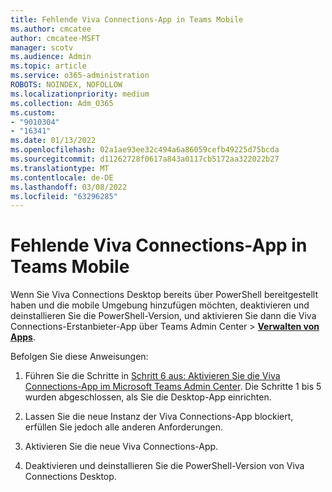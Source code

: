 ```yaml
---
title: Fehlende Viva Connections-App in Teams Mobile
ms.author: cmcatee
author: cmcatee-MSFT
manager: scotv
ms.audience: Admin
ms.topic: article
ms.service: o365-administration
ROBOTS: NOINDEX, NOFOLLOW
ms.localizationpriority: medium
ms.collection: Adm_O365
ms.custom:
- "9010304"
- "16341"
ms.date: 01/13/2022
ms.openlocfilehash: 02a1ae93ee32c494a6a86059cefb49225d75bcda
ms.sourcegitcommit: d11262728f0617a843a0117cb5172aa322022b27
ms.translationtype: MT
ms.contentlocale: de-DE
ms.lasthandoff: 03/08/2022
ms.locfileid: "63296285"
---
```

# <a name="missing-the-viva-connections-app-in-teams-mobile"></a>Fehlende Viva Connections-App in Teams Mobile

Wenn Sie Viva Connections Desktop bereits über PowerShell bereitgestellt haben und die mobile Umgebung hinzufügen möchten, deaktivieren und deinstallieren Sie die PowerShell-Version, und aktivieren Sie dann die Viva Connections-Erstanbieter-App über Teams Admin Center > [**Verwalten von Apps**](https://admin.teams.microsoft.com/policies/manage-apps).

Befolgen Sie diese Anweisungen:  

1. Führen Sie die Schritte in [Schritt 6 aus: Aktivieren Sie die Viva Connections-App im Microsoft Teams Admin Center](https://docs.microsoft.com/viva/connections/guide-to-setting-up-viva-connections#step-6-enable-the-viva-connections-app-in-the-microsoft-teams-admin-center). Die Schritte 1 bis 5 wurden abgeschlossen, als Sie die Desktop-App einrichten.

1. Lassen Sie die neue Instanz der Viva Connections-App blockiert, erfüllen Sie jedoch alle anderen Anforderungen.  

1. Aktivieren Sie die neue Viva Connections-App.  

1. Deaktivieren und deinstallieren Sie die PowerShell-Version von Viva Connections Desktop.

